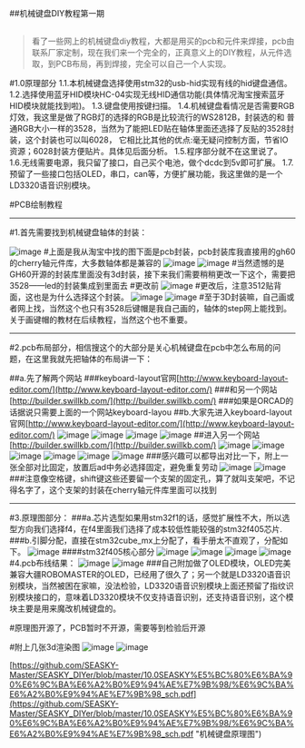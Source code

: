 ##机械键盘DIY教程第一期
##
> 看了一些网上的机械键盘diy教程，大都是用买的pcb和元件来焊接，pcb由联系厂家定制，现在我们来一个完全的，正真意义上的DIY教程，从元件选取，到PCB布局，再到焊接，完全可以自己一个人实现。
> 

#1.0原理部分
	1.1.本机械键盘选择使用stm32的usb-hid实现有线的hid键盘通信。
	1.2.选择使用蓝牙HID模块HC-04实现无线HID通信功能(具体情况淘宝搜索蓝牙HID模块就能找到啦)。
	1.3.键盘使用按键扫描。
	1.4.机械键盘看情况是否需要RGB灯效，我这里是做了RGB灯的选择的RGB是比较流行的WS2812B，封装选的和
	普通RGB大小一样的3528，当然为了能把LED贴在轴体里面还选择了反贴的3528封装，这个封装也可以叫6028，
	它相比比其他的优点:毫无疑问控制方面，节省IO资源；6028封装方便贴片。具体见后面分析。
	1.5.程序部分就不在这里说了。
	1.6.无线需要电源，我只留了接口，自己买个电池，做个dcdc到5v即可扩展。
	1.7.预留了一些接口包括OLED，串口，can等，方便扩展功能，我这里做的是一个LD3320语音识别模块。

#PCB绘制教程

----------

#1.首先需要找到机械键盘轴体的封装：


![image](image/keybo.JPG)
#上面是我从淘宝中找的图下面是pcb封装，pcb封装库我直接用的gh60的cherry轴元件库，大多数轴体都是兼容的
![image](image/pcblib.png)
![image](image/pcb.png)
#当然遗憾的是GH60开源的封装库里面没有3d封装，接下来我们需要稍稍更改一下这个，需要把3528——led的封装集成到里面去
#更改前
![image](image/study0.jpg)
#更改后，注意3512贴背面，这也是为什么选择这个封装。
![image](image/study1.jpg)
![image](image/study2.jpg)
#至于3D封装嘛，自己画或者网上找，当然这个也只有3528后键帽是我自己画的，轴体的step网上能找到。关于画键帽的教材在后续教程，当然这个也不重要。

----------
#2.pcb布局部分，相信搜这个的大部分是关心机械键盘在pcb中怎么布局的问题，在这里我就先把轴体的布局讲一下：

##a.先了解两个网站
###keyboard-layout官网[http://www.keyboard-layout-editor.com/](http://www.keyboard-layout-editor.com/)
###和另一个网站[http://builder.swillkb.com/](http://builder.swillkb.com/)
###如果是ORCAD的话据说只需要上面的一个网站keyboard-layou
##b.大家先进入keyboard-layout官网[http://www.keyboard-layout-editor.com/](http://www.keyboard-layout-editor.com/)
![image](image/study3.jpg)
![image](image/study4.jpg)
![image](image/study5.jpg)
![image](image/study6.jpg)
##进入另一个网站[http://builder.swillkb.com/](http://builder.swillkb.com/)
![image](image/study7.jpg)
![image](image/study8.jpg)
![image](image/study9.jpg)
![image](image/study10.jpg)
![image](image/study11.jpg)
![image](image/study12.jpg)
###感兴趣可以都导出对比一下，附上一张全部对比固定，放置后ad中务必选择固定，避免重复劳动
![image](image/study13.jpg)
![image](image/study14.jpg)
###注意像空格键，shift键这些还要留一个支架的固定孔，算了就叫支架吧，不记得名字了，这个支架的封装在cherry轴元件库里面可以找到

----------
#3.原理图部分：
###a.芯片选型如果用stm32f1的话，感觉扩展性不大，所以选型方向我们选择f4，在f4里面我们选择了成本较低性能较强的stm32f405芯片.
###b.引脚分配，直接在stm32cube_mx上分配了，看手册太不直观了，分配如下。
![image](image/study15.jpg)
####stm32f405核心部分
![image](image/study16.jpg)
![image](image/study17.jpg)
![image](image/study18.jpg)
![image](image/study19.jpg)
#4.pcb布线结果：
![image](image/study20.jpg)
![image](image/study21.jpg)
###自己附加做了OLED模块，OLED完美兼容大疆ROBOMASTER的OLED，已经用了很久了；另一个就是LD3320语音识别模块，当然被困在家嘛，没法检验，LD3320语音识别模块上面还预留了指纹识别模块接口的，意味着LD3320模块不仅支持语音识别，还支持语音识别，这个模块主要是用来魔改机械键盘的。

#原理图开源了，PCB暂时不开源，需要等到检验后开源

#附上几张3d渲染图
![image](image/study22.jpg)
![image](image/study23.jpg)


[https://github.com/SEASKY-Master/SEASKY_DIYer/blob/master/10.0SEASKY%E5%BC%80%E6%BA%90%E6%9C%BA%E6%A2%B0%E9%94%AE%E7%9B%98/%E6%9C%BA%E6%A2%B0%E9%94%AE%E7%9B%98_sch.pdf](https://github.com/SEASKY-Master/SEASKY_DIYer/blob/master/10.0SEASKY%E5%BC%80%E6%BA%90%E6%9C%BA%E6%A2%B0%E9%94%AE%E7%9B%98/%E6%9C%BA%E6%A2%B0%E9%94%AE%E7%9B%98_sch.pdf "机械键盘原理图")








